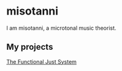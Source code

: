 # misotanni

I am misotanni, a microtonal music theorist.

## My projects

[The Functional Just System](https://misotanni.github.io/fjs/index_en.html)